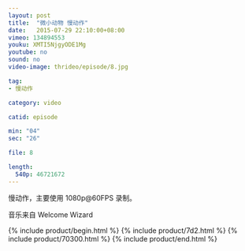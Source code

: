 ```yaml
---
layout: post
title:  "微小动物 慢动作"
date:   2015-07-29 22:10:00+08:00
vimeo: 134894553
youku: XMTI5NjgyODE1Mg
youtube: no
sound: no
video-image: thrideo/episode/8.jpg

tag: 
- 慢动作

category: video

catid: episode

min: "04"
sec: "26"

file: 8

length:
  540p: 46721672
---
```


慢动作，主要使用 1080p@60FPS 录制。

音乐来自 Welcome Wizard

{% include product/begin.html %}
{% include product/7d2.html %}
{% include product/70300.html %}
{% include product/end.html %}